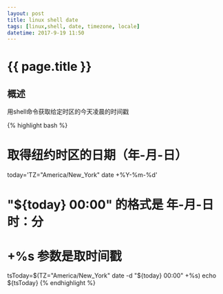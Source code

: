 ```yaml
---
layout: post
title: linux shell date
tags: [linux,shell, date, timezone, locale]
datetime: 2017-9-19 11:50
---
```


{{ page.title }}
================

## 概述
用shell命令获取给定时区的今天凌晨的时间戳

{% highlight bash %}
# 取得纽约时区的日期（年-月-日）
today='TZ="America/New_York" date +%Y-%m-%d'
# "${today} 00:00" 的格式是 年-月-日 时：分
# +%s 参数是取时间戳
tsToday=$(TZ="America/New_York" date -d "${today} 00:00" +%s)
echo ${tsToday}
{% endhighlight %}
